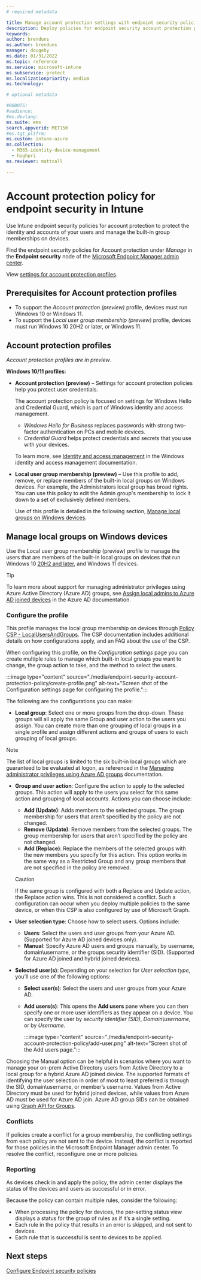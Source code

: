 ```yaml
---
# required metadata

title: Manage account protection settings with endpoint security policies in Microsoft Intune | Microsoft Docs
description: Deploy policies for endpoint security account protection policies to devices you manage with  in Microsoft Endpoint Manager.
keywords:
author: brenduns
ms.author: brenduns
manager: dougeby
ms.date: 01/31/2022
ms.topic: reference
ms.service: microsoft-intune
ms.subservice: protect
ms.localizationpriority: medium
ms.technology:

# optional metadata

#ROBOTS:
#audience:
#ms.devlang:
ms.suite: ems
search.appverid: MET150
#ms.tgt_pltfrm:
ms.custom: intune-azure
ms.collection: 
  - M365-identity-device-management
  - highpri
ms.reviewer: mattcall

---
```


# Account protection policy for endpoint security in Intune

Use Intune endpoint security policies for account protection to protect the identity and accounts of your users and manage the built-in group memberships on devices.

Find the endpoint security policies for Account protection under *Manage* in the **Endpoint security** node of the [Microsoft Endpoint Manager admin center](https://go.microsoft.com/fwlink/?linkid=2109431).

View [settings for account protection profiles](../protect/endpoint-security-account-protection-profile-settings.md).

## Prerequisites for Account protection profiles

- To support the *Account protection (preview)* profile, devices must run Windows 10 or Windows 11.
- To support the *Local user group membership (preview)* profile, devices must run Windows 10 20H2 or later, or Windows 11.

## Account protection profiles

*Account protection profiles are in preview*.

**Windows 10/11 profiles**:

- **Account protection (preview)** – Settings for account protection policies help you protect user credentials.

  The account protection policy is focused on settings for  Windows Hello and Credential Guard, which is part of Windows identity and access management.

  - *Windows Hello for Business* replaces passwords with strong two-factor authentication on PCs and mobile devices.
  - *Credential Guard* helps protect credentials and secrets that you use with your devices.

  To learn more, see [Identity and access management](/windows/security/identity-protection/) in the Windows identity and access management documentation.

- **Local user group membership (preview)** – Use this profile to add, remove, or replace members of the built-in local groups on Windows devices. For example, the Administrators local group has broad rights. You can use this policy to edit the Admin group's membership to lock it down to a set of exclusively defined members.

  Use of this profile is detailed in the following section, [Manage local groups on Windows devices](#manage-local-groups-on-windows-devices).

## Manage local groups on Windows devices

Use the Local user group membership (preview) profile to manage the users that are members of the built-in local groups on devices that run Windows 10 [20H2 and later](/windows/client-management/mdm/policy-csp-localusersandgroups#localusersandgroups-policies), and Windows 11 devices.

> [!TIP]
> To learn more about support for managing administrator privileges using Azure Active Directory (Azure AD) groups, see [Assign local admins to Azure AD joined devices](/azure/active-directory/devices/assign-local-admin#manage-administrator-privileges-using-azure-ad-groups-preview) in the Azure AD documentation.

### Configure the profile

This profile manages the local group membership on devices through [Policy CSP - LocalUsersAndGroups](/windows/client-management/mdm/policy-csp-localusersandgroups?WT.mc_id=Portal-fx). The CSP documentation includes additional details on how configurations apply, and an FAQ about the use of the CSP. 

When configuring this profile, on the *Configuration settings* page you can create multiple rules to manage which built-in local groups you want to change, the group action to take, and the method to select the users.

:::image type="content" source="./media/endpoint-security-account-protection-policy/create-profile.png" alt-text="Screen shot of the Configuration settings page for configuring the profile.":::

The following are the configurations you can make:

- **Local group**:  Select one or more groups from the drop-down. These groups will all apply the same Group and user action  to the users you assign.  You can create more than one grouping of local groups in a single profile and assign different actions and groups of users to each grouping of local groups.

> [!NOTE]
> The list of local groups is limited to the six built-in local groups which are guaranteed to be evaluated at logon, as referenced in the [Managing administrator privileges using Azure AD groups](/azure/active-directory/devices/assign-local-admin#manage-administrator-privileges-using-azure-ad-groups-preview) documentation. 

- **Group and user action**: Configure the action to apply to the selected groups. This action will apply to the users you select for this same action and grouping of local accounts.  Actions you can choose include:
  - **Add (Update)**: Adds members to the selected groups. The group membership for users that aren’t specified by the policy are not changed.
  - **Remove (Update)**: Remove members from the selected groups. The group membership for users that aren’t specified by the policy are not changed.
  - **Add (Replace)**: Replace the members of the selected groups with the new members you specify for this action. This option works in the same way as a Restricted Group and any group members that are not specified in the policy are removed.

  > [!CAUTION]
  > If the same group is configured with both a Replace and Update action, the Replace action wins. This is not considered a conflict. Such a configuration can occur when you deploy multiple policies to the same device, or when this CSP is also configured by use of Microsoft Graph.

- **User selection type**: Choose how to select users. Options include:

  - **Users**: Select the users and user groups from your Azure AD. (Supported for Azure AD joined devices only).
  - **Manual**:  Specify Azure AD users and groups manually, by username, domain\username, or the groups security identifier (SID). (Supported for Azure AD joined and hybrid joined devices).

- **Selected user(s)**: Depending on your selection for *User selection type*, you’ll use one of the following options:

  - **Select user(s)**: Select the users and user groups from your Azure AD.
  - **Add users(s)**: This opens the **Add users** pane where you can then specify one or more user identifiers as they appear on a device. You can specify the user by *security identifier (SID)*, *Domain\username*, or by *Username*.

    :::image type="content" source="./media/endpoint-security-account-protection-policy/add-user.png" alt-text="Screen shot of the Add users page.":::

Choosing the Manual option can be helpful in scenarios where you want to manage your on-prem Active Directory users from Active Directory to a local group for a hybrid Azure AD joined device. The supported formats of identifying the user selection in order of most to least preferred is through the SID, domain\username, or member’s username. Values from Active Directory must be used for hybrid joined devices, while values from Azure AD must be used for Azure AD join. Azure AD group SIDs can be obtained using [Graph API for Groups](/graph/api/resources/group?view=graph-rest-1.0#json-representation&preserve-view=true).

### Conflicts

If policies create a conflict for a group membership, the conflicting settings from each policy are not sent to the device. Instead, the conflict is reported for those policies in the Microsoft Endpoint Manager admin center. To resolve the conflict, reconfigure one or more policies.

### Reporting

As devices check in and apply the policy, the admin center displays the status of the devices and users as successful or in error.

Because the policy can contain multiple rules, consider the following:

- When processing the policy for devices, the per-setting status view displays a status for the group of rules as if it’s a single setting.
- Each rule in the policy that results in an error is skipped, and not sent to devices.
- Each rule that is successful is sent to devices to be applied.

## Next steps

[Configure Endpoint security policies](../protect/endpoint-security-policy.md#create-an-endpoint-security-policy)
